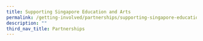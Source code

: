 ```yaml
---
title: Supporting Singapore Education and Arts
permalink: /getting-involved/partnerships/supporting-singapore-education-and-arts/
description: ""
third_nav_title: Partnerships
---
```

